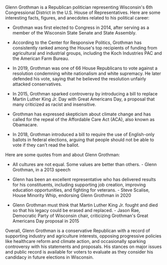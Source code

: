 Glenn Grothman is a Republican politician representing Wisconsin's 6th Congressional District in the U.S. House of Representatives. Here are some interesting facts, figures, and anecdotes related to his political career:

- Grothman was first elected to Congress in 2014, after serving as a member of the Wisconsin State Senate and State Assembly.

- According to the Center for Responsive Politics, Grothman has consistently ranked among the House's top recipients of funding from agricultural and industrial groups, including the Koch Industries PAC and the American Farm Bureau.

- In 2019, Grothman was one of 66 House Republicans to vote against a resolution condemning white nationalism and white supremacy. He later defended his vote, saying that he believed the resolution unfairly attacked conservatives.

- In 2015, Grothman sparked controversy by introducing a bill to replace Martin Luther King Jr. Day with Great Americans Day, a proposal that many criticized as racist and insensitive.

- Grothman has expressed skepticism about climate change and has called for the repeal of the Affordable Care Act (ACA), also known as Obamacare.

- In 2018, Grothman introduced a bill to require the use of English-only ballots in federal elections, arguing that people should not be able to vote if they can't read the ballot.

Here are some quotes from and about Glenn Grothman:

- All cultures are not equal. Some values are better than others. - Glenn Grothman, in a 2013 speech

- Glenn has been an excellent representative who has delivered results for his constituents, including supporting job creation, improving education opportunities, and fighting for veterans. - Steve Scalise, House Minority Whip, endorsing Glenn Grothman in 2020

- Glenn Grothman must think that Martin Luther King Jr. fought and died so that his legacy could be erased and replaced. - Jason Rae, Democratic Party of Wisconsin chair, criticizing Grothman's Great Americans Day proposal in 2015

Overall, Glenn Grothman is a conservative Republican with a record of supporting industry and agriculture interests, opposing progressive policies like healthcare reform and climate action, and occasionally sparking controversy with his statements and proposals. His stances on major issues and public record is available for voters to evaluate as they consider his candidacy in future elections in Wisconsin.
